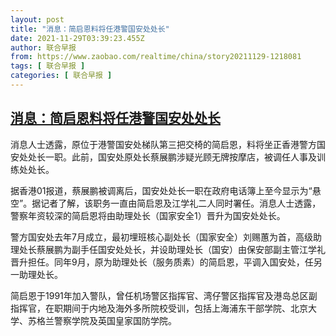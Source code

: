 ```yaml
---
layout: post
title: "消息：简启恩料将任港警国安处处长"
date: 2021-11-29T03:39:23.455Z
author: 联合早报
from: https://www.zaobao.com/realtime/china/story20211129-1218081
tags: [ 联合早报 ]
categories: [ 联合早报 ]
---
```

<!--1638176880000-->
[消息：简启恩料将任港警国安处处长](https://www.zaobao.com/realtime/china/story20211129-1218081)
------

<div>
<p>消息人士透露，原位于港警国安处梯队第三把交椅的简启恩，料将坐正香港警方国安处处长一职。此前，国安处原处长蔡展鹏涉疑光顾无牌按摩店，被调任人事及训练处处长。</p><p>据香港01报道，蔡展鹏被调离后，国安处处长一职在政府电话簿上至今显示为“悬空”。据记者了解，该职务一直由简启恩及江学礼二人同时署任。消息人士透露，警察年资较深的简启恩将由助理处长（国家安全1）晋升为国安处处长。</p><p>警方国安处去年7月成立，最初埋班核心副处长（国家安全）刘赐蕙为首，高级助理处长蔡展鹏为副手任国安处处长，并设助理处长（国安）由保安部副主管江学礼晋升担任。同年9月，原为助理处长（服务质素）的简启恩，平调入国安处，任另一助理处长。</p><section id="imu"><div id="dfp-ad-imu1">        </div></section><p>简启恩于1991年加入警队，曾任机场警区指挥官、湾仔警区指挥官及港岛总区副指挥官，在职期间于内地及海外多所院校受训，包括上海浦东干部学院、北京大学、苏格兰警察学院及英国皇家国防学院。<br>&nbsp;</p>      <div class="cx_paywall_placeholder" id="sph_cdp_40"></div>
</div>
